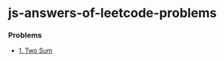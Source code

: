 # js-answers-of-leetcode-problems

### Problems

* [1. Two Sum](https://github.com/wsWangjinxu/js-answers-of-leetcode-problems/blob/master/1.%E4%B8%A4%E6%95%B0%E4%B9%8B%E5%92%8C.js)